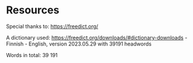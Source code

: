 # Resources

Special thanks to: https://freedict.org/

A dictionary used: https://freedict.org/downloads/#dictionary-downloads - Finnish - English, version 2023.05.29 with 39191 headwords

Words in total: 39 191